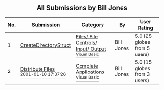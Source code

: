 ﻿<div align="center">

## All Submissions by Bill Jones

</div>

No.  | Submission | Category | By   | User Rating
---- | ---------- | -------- | ---- | -----------
1 | [CreateDirectoryStruct<br />](https://github.com/Planet-Source-Code/bill-jones-createdirectorystruct__1-14256) | [Files/ File Controls/ Input/ Output<br /><sup>Visual Basic</sup>](../ByCategory/files-file-controls-input-output__1-3.md) | Bill Jones | 5.0 (25 globes from 5 users)
2 | [Distribute Files<br /><sup>2001-01-10 17:37:26</sup>](https://github.com/Planet-Source-Code/bill-jones-distribute-files__1-14319) | [Complete Applications<br /><sup>Visual Basic</sup>](../ByCategory/complete-applications__1-27.md) | Bill Jones | 5.0 (15 globes from 3 users)
